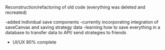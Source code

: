 Reconstruction/refactoring of old code (everything was deleted and recreated)

-added individual save components
-currently incorporating integration of saveCanvas and saving strategy data
-learning how to save everything in a database to transfer data to API/ send
strategies to friends
- UI/UX 80% complete
